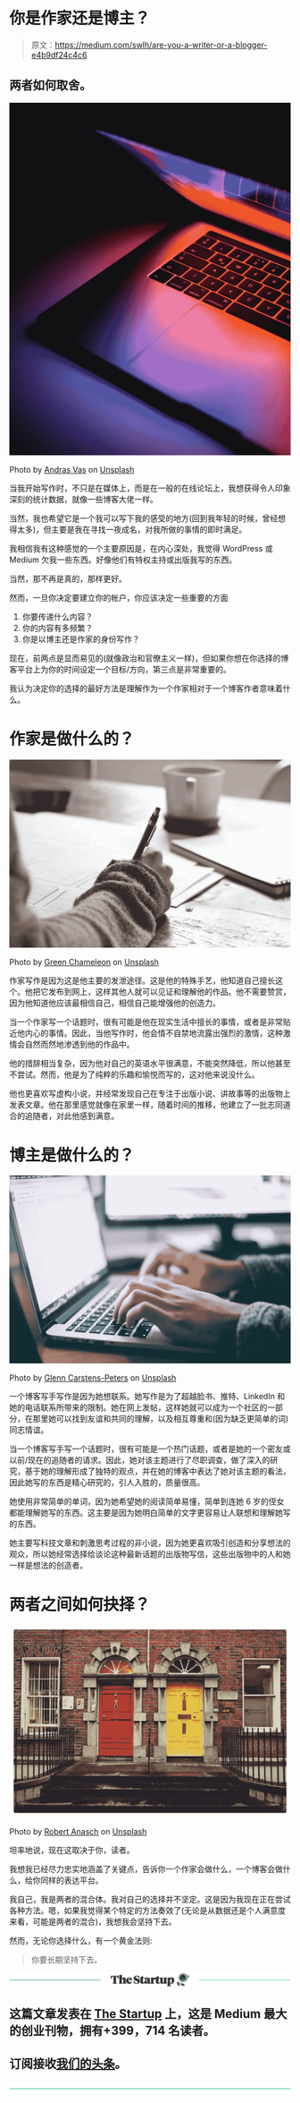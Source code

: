 # 你是作家还是博主？

> 原文：<https://medium.com/swlh/are-you-a-writer-or-a-blogger-e4b9df24c4c6>

## 两者如何取舍。

![](img/982f2083924b67257c1c4ef03d0e9acf.png)

Photo by [Andras Vas](https://unsplash.com/photos/Bd7gNnWJBkU?utm_source=unsplash&utm_medium=referral&utm_content=creditCopyText) on [Unsplash](https://unsplash.com/search/photos/laptop?utm_source=unsplash&utm_medium=referral&utm_content=creditCopyText)

当我开始写作时，不只是在媒体上，而是在一般的在线论坛上，我想获得令人印象深刻的统计数据，就像一些博客大佬一样。

当然，我也希望它是一个我可以写下我的感受的地方(回到我年轻的时候，曾经想得太多)，但主要是我在寻找一夜成名，对我所做的事情的即时满足。

我相信我有这种感觉的一个主要原因是，在内心深处，我觉得 WordPress 或 Medium 欠我一些东西。好像他们有特权主持或出版我写的东西。

当然，那不再是真的，那样更好。

然而，一旦你决定要建立你的帐户，你应该决定一些重要的方面

1.  你要传递什么内容？
2.  你的内容有多频繁？
3.  你是以博主还是作家的身份写作？

现在，前两点是显而易见的(就像政治和官僚主义一样)，但如果你想在你选择的博客平台上为你的时间设定一个目标/方向，第三点是非常重要的。

我认为决定你的选择的最好方法是理解作为一个作家相对于一个博客作者意味着什么。

# 作家是做什么的？

![](img/3354c2547f69de7d2befcea1a9ec9fda.png)

Photo by [Green Chameleon](https://unsplash.com/photos/s9CC2SKySJM?utm_source=unsplash&utm_medium=referral&utm_content=creditCopyText) on [Unsplash](https://unsplash.com/search/photos/writing?utm_source=unsplash&utm_medium=referral&utm_content=creditCopyText)

作家写作是因为这是他主要的发泄途径。这是他的特殊手艺，他知道自己擅长这个。他把它发布到网上，这样其他人就可以见证和理解他的作品。他不需要赞赏，因为他知道他应该最相信自己，相信自己能增强他的创造力。

当一个作家写一个话题时，很有可能是他在现实生活中擅长的事情，或者是非常贴近他内心的事情。因此，当他写作时，他会情不自禁地流露出强烈的激情，这种激情会自然而然地渗透到他的作品中。

他的措辞相当复杂，因为他对自己的英语水平很满意，不能突然降低，所以他甚至不尝试。然而，他是为了纯粹的乐趣和愉悦而写的，这对他来说没什么。

他也更喜欢写虚构小说，并经常发现自己在专注于出版小说、讲故事等的出版物上发表文章。他在那里感觉就像在家里一样，随着时间的推移，他建立了一批志同道合的追随者，对此他感到满意。

# 博主是做什么的？

![](img/d3cedbcc654f68d4f1738b1ac092f9cf.png)

Photo by [Glenn Carstens-Peters](https://unsplash.com/photos/npxXWgQ33ZQ?utm_source=unsplash&utm_medium=referral&utm_content=creditCopyText) on [Unsplash](https://unsplash.com/search/photos/typing?utm_source=unsplash&utm_medium=referral&utm_content=creditCopyText)

一个博客写手写作是因为她想联系。她写作是为了超越脸书、推特、LinkedIn 和她的电话联系所带来的限制。她在网上发帖，这样她就可以成为一个社区的一部分，在那里她可以找到友谊和共同的理解，以及相互尊重和(因为缺乏更简单的词)同志情谊。

当一个博客写手写一个话题时，很有可能是一个热门话题，或者是她的一个密友或以前/现在的追随者的请求。因此，她对该主题进行了尽职调查，做了深入的研究，基于她的理解形成了独特的观点，并在她的博客中表达了她对该主题的看法，因此她写的东西是精心研究的，引人入胜的，质量很高。

她使用非常简单的单词，因为她希望她的阅读简单易懂，简单到连她 6 岁的侄女都能理解她写的东西。这主要是因为她明白简单的文字更容易让人联想和理解她写的东西。

她主要写科技文章和刺激思考过程的非小说，因为她更喜欢吸引创造和分享想法的观众，所以她经常选择给谈论这种最新话题的出版物写信，这些出版物中的人和她一样是想法的创造者。

# 两者之间如何抉择？

![](img/e97def7504660aaef5f17a47fdae324a.png)

Photo by [Robert Anasch](https://unsplash.com/photos/ZFYg5jTvB4A?utm_source=unsplash&utm_medium=referral&utm_content=creditCopyText) on [Unsplash](https://unsplash.com/search/photos/making-choices?utm_source=unsplash&utm_medium=referral&utm_content=creditCopyText)

坦率地说，现在这取决于你，读者。

我想我已经尽力忠实地涵盖了关键点，告诉你一个作家会做什么，一个博客会做什么，给你同样的表达平台。

我自己，我是两者的混合体。我对自己的选择并不坚定。这是因为我现在正在尝试各种方法。嗯，如果我觉得某个特定的方法奏效了(无论是从数据还是个人满意度来看，可能是两者的混合)，我想我会坚持下去。

然而，无论你选择什么，有一个黄金法则:

> 你要长期坚持下去。

[![](img/308a8d84fb9b2fab43d66c117fcc4bb4.png)](https://medium.com/swlh)

## 这篇文章发表在 [The Startup](https://medium.com/swlh) 上，这是 Medium 最大的创业刊物，拥有+399，714 名读者。

## 订阅接收[我们的头条](http://growthsupply.com/the-startup-newsletter/)。

[![](img/b0164736ea17a63403e660de5dedf91a.png)](https://medium.com/swlh)